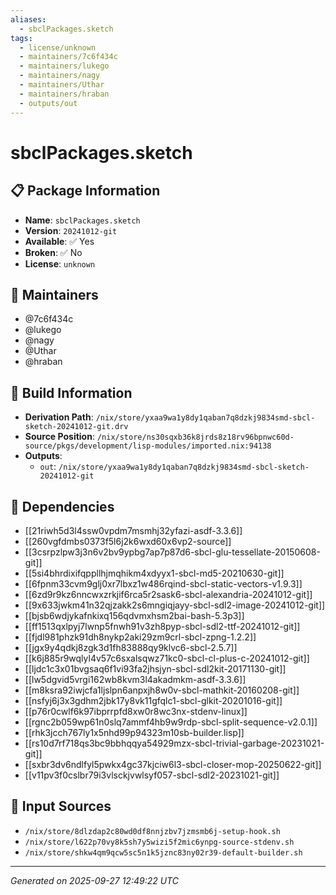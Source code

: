 ```yaml
---
aliases:
  - sbclPackages.sketch
tags:
  - license/unknown
  - maintainers/7c6f434c
  - maintainers/lukego
  - maintainers/nagy
  - maintainers/Uthar
  - maintainers/hraban
  - outputs/out
---
```


# sbclPackages.sketch

## 📋 Package Information

- **Name**: `sbclPackages.sketch`
- **Version**: `20241012-git`
- **Available**: ✅ Yes
- **Broken**: ✅ No
- **License**: `unknown`
## 👥 Maintainers

- @7c6f434c
- @lukego
- @nagy
- @Uthar
- @hraban


## 🔧 Build Information

- **Derivation Path**: `/nix/store/yxaa9wa1y8dy1qaban7q8dzkj9834smd-sbcl-sketch-20241012-git.drv`
- **Source Position**: `/nix/store/ns30sqxb36k8jrds8z18rv96bpnwc60d-source/pkgs/development/lisp-modules/imported.nix:94138`
- **Outputs**:
  - `out`:  `/nix/store/yxaa9wa1y8dy1qaban7q8dzkj9834smd-sbcl-sketch-20241012-git`

## 🔗 Dependencies

- [[21riwh5d3l4ssw0vpdm7msmhj32yfazi-asdf-3.3.6]]
- [[260vgfdmbs0373f5l6j2k6wxd60x6vp2-source]]
- [[3csrpzlpw3j3n6v2bv9ypbg7ap7p87d6-sbcl-glu-tessellate-20150608-git]]
- [[5si4bhrdixifqppllhjmqhikm4xdyyx1-sbcl-md5-20210630-git]]
- [[6fpnm33cvm9glj0xr7lbxz1w486rqind-sbcl-static-vectors-v1.9.3]]
- [[6zd9r9kz6nncwxzrkjif6rca5r2sask6-sbcl-alexandria-20241012-git]]
- [[9x633jwkm41n32qjzakk2s6mngiqjayy-sbcl-sdl2-image-20241012-git]]
- [[bjsb6wdjykafnkixq156qdvmxhsm2bai-bash-5.3p3]]
- [[ff1513qxlpyj7lwnp5fnwh91v3zh8pyp-sbcl-sdl2-ttf-20241012-git]]
- [[fjdl981phzk91dh8nykp2aki29zm9crl-sbcl-zpng-1.2.2]]
- [[jgx9y4qdkj8zgk3d1fh83888qy9klvc6-sbcl-2.5.7]]
- [[k6j885r9wqlyl4v57c6sxalsqwz71kc0-sbcl-cl-plus-c-20241012-git]]
- [[ljdc1c3x01bvgsaq6f1vi93fa2jhsjyn-sbcl-sdl2kit-20171130-git]]
- [[lw5dgvid5vrgi162wb8kvm3l4akadmkm-asdf-3.3.6]]
- [[m8ksra92iwjcfa1ljslpn6anpxjh8w0v-sbcl-mathkit-20160208-git]]
- [[nsfyj6j3x3gdhm2jbk17y8vk11gfqlc1-sbcl-glkit-20201016-git]]
- [[p76r0cwlf6k97ibprrpfd8xw0r8wc3nx-stdenv-linux]]
- [[rgnc2b059wp61n0slq7ammf4hb9w9rdp-sbcl-split-sequence-v2.0.1]]
- [[rhk3jcch767ly1x5nhd99p94323m10sb-builder.lisp]]
- [[rs10d7rf718qs3bc9bbhqqya54929mzx-sbcl-trivial-garbage-20231021-git]]
- [[sxbr3dv6ndlfyl5pwkx4gc37kjciw6l3-sbcl-closer-mop-20250622-git]]
- [[v11pv3f0cslbr79i3vlsckjvwlsyf057-sbcl-sdl2-20231021-git]]

## 📁 Input Sources

- `/nix/store/8dlzdap2c80wd0df8nnjzbv7jzmsmb6j-setup-hook.sh`
- `/nix/store/l622p70vy8k5sh7y5wizi5f2mic6ynpg-source-stdenv.sh`
- `/nix/store/shkw4qm9qcw5sc5n1k5jznc83ny02r39-default-builder.sh`

---
*Generated on 2025-09-27 12:49:22 UTC*

